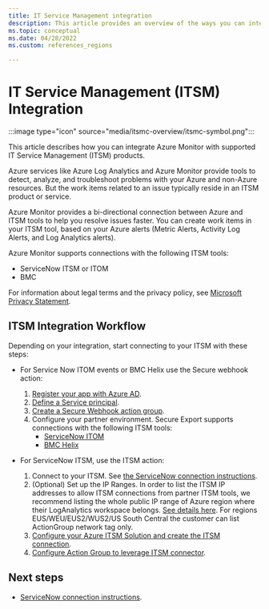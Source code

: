 ```yaml
---
title: IT Service Management integration
description: This article provides an overview of the ways you can integrate with an IT Service Management product.
ms.topic: conceptual
ms.date: 04/28/2022
ms.custom: references_regions

---
```

# IT Service Management (ITSM) Integration 

:::image type="icon" source="media/itsmc-overview/itsmc-symbol.png":::

This article describes how you can integrate Azure Monitor with supported IT Service Management (ITSM) products.

Azure services like Azure Log Analytics and Azure Monitor provide tools to detect, analyze, and troubleshoot problems with your Azure and non-Azure resources. But the work items related to an issue typically reside in an ITSM product or service.

Azure Monitor provides a bi-directional connection between Azure and ITSM tools to help you resolve issues faster. You can create work items in your ITSM tool, based on your Azure alerts (Metric Alerts, Activity Log Alerts, and Log Analytics alerts).

Azure Monitor supports connections with the following ITSM tools:

-	ServiceNow ITSM or ITOM
-	BMC

For information about legal terms and the privacy policy, see [Microsoft Privacy Statement](https://go.microsoft.com/fwLink/?LinkID=522330&clcid=0x9).
## ITSM Integration Workflow
Depending on your integration, start connecting to your ITSM with these steps:

- For Service Now ITOM events or BMC Helix use the Secure webhook action:

     1. [Register your app with Azure AD](./itsm-connector-secure-webhook-connections-azure-configuration.md#register-with-azure-active-directory).
     1. [Define a Service principal](./itsm-connector-secure-webhook-connections-azure-configuration.md#define-service-principal).
     1. [Create a Secure Webhook action group](./itsm-connector-secure-webhook-connections-azure-configuration.md#create-a-secure-webhook-action-group).
     1. Configure your partner environment. Secure Export supports connections with the following ITSM tools:
         - [ServiceNow ITOM](./itsmc-secure-webhook-connections-servicenow.md)
         - [BMC Helix](./itsmc-secure-webhook-connections-bmc.md)

-  For ServiceNow ITSM, use the ITSM action:

    1. Connect to your ITSM. See [the ServiceNow connection instructions](./itsmc-connections-servicenow.md).
    1. (Optional) Set up the IP Ranges. In order to list the ITSM IP addresses to allow ITSM connections from partner ITSM tools, we recommend listing the whole public IP range of Azure region where their LogAnalytics workspace belongs. [See details here](https://www.microsoft.com/en-us/download/details.aspx?id=56519). For regions EUS/WEU/EUS2/WUS2/US South Central the customer can list ActionGroup network tag only.
    1. [Configure your Azure ITSM Solution and create the ITSM connection](./itsmc-definition.md#install-it-service-management-connector).
    1. [Configure Action Group to leverage ITSM connector](./itsmc-definition.md#define-a-template).

## Next steps
- [ServiceNow connection instructions](./itsmc-connections-servicenow.md).
